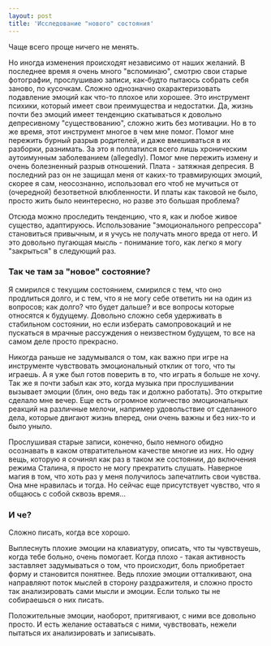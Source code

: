 ```yaml
---
layout: post
title: 'Исследование "нового" состояния'
---
```


Чаще всего проще ничего не менять.

Но иногда изменения происходят независимо от наших желаний. В последнее время я очень много "вспоминаю", смотрю свои старые фотографии, прослушиваю записи, как-будто пытаюсь собрать себя заново, по кусочкам.
Сложно однозначно охарактеризовать подавление эмоций как что-то плохое или хорошее. Это инструмент психики, который имеет свои преимущества и недостатки.
Да, жизнь почти без эмоций имеет тенденцию скатываться к довольно депресивному "существованию", сложно жить без мотивации.
Но в то же время, этот инструмент многое в чем мне помог. Помог мне пережить бурный разрыв родителей, и даже вмешиваться в их разборки, разнимать. За это я поплатился всего лишь хроническим аутоимунным заболеванием (allegedly).
Помог мне пережить измену и очень болезненный разрыв отношений. Плата - затяжная депресия.
В последний раз он не защищал меня от каких-то травмирующих эмоций, скорее я сам, неосознанно, использовал его чтоб не мучиться от (очередной) безответной влюбленности. И платы как таковой не было, просто жить было неинтересно, но разве это большая проблема?

Отсюда можно проследить тенденцию, что я, как и любое живое существо, адаптируюсь. Использование "эмоционального репрессора" становиться привычным, и я учусь не получать много вреда от него.
И это довольно пугающая мысль - понимание того, как легко я могу "закрыться" в следующий раз.

### Так че там за "новое" состояние?

Я смирился с текущим состоянием, смирился с тем, что оно продлиться долго, и с тем, что я не могу себе ответить ни на один из вопросов; как долго? что будет дальше? и все вопросы которые относятся к будущему.
Довольно сложно себя удерживать в стабильном состоянии, но если изберать самопровокаций и не пускаться в мрачные рассуждения о неизвестном будущем, то все на самом деле просто прекрасно.

Никогда раньше не задумывался о том, как важно при игре на инструменте чувствовать эмоциональный отклик от того, что ты играешь.
А я уже был готов поверить в то, что играть я больше не хочу. Так же я почти забыл как это, когда музыка при прослушивании вызывает эмоции (блин, оно ведь так и должно работать). Это открытие сделало мне вечер.
Еще есть огромное количество эмоциональных реакций на различные мелочи, например удовольствие от сделанного дела, которые двигают жизнь вперед, они очень важны и без них-то и было уныло.

Прослушивая старые записи, конечно, было немного обидно осознавать в каком отвратительном качестве многие из них.
Но одну вещь, которую я сочинял как раз в таком же состоянии, до включения режима Сталина, я просто не могу прекратить слушать.
Наверное магия в том, что хоть раз у меня получилось запечатлить свои чувства. Она мне нравилась и тогда. Но сейчас еще присутствует чувство, что я общаюсь с собой сквозь время...

### И че?

Сложно писать, когда все хорошо.

Выплеснуть плохие эмоции на клавиатуру, описать, что ты чувствуешь, когда тебе больно, очень помогает.
Когда плохо - такая активность заставляет задумываться о том, что происходит, боль приобретает форму и становится понятнее. Ведь плохие эмоции отталкивают, она направляют поток мыслей в сторону раздражителя, и сложно просто так анализировать сами мысли и эмоции. Если только ты не собираешься о них писать.

Положительные эмоции, наоборот, притягивают, с ними все довольно просто. И есть желание оставаться с ними, чувствовать, нежели пытаться их анализировать и записывать.
